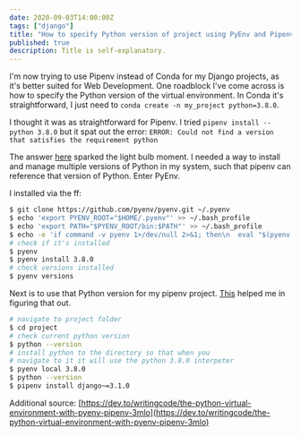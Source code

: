 ```yaml
---
date: 2020-09-03T14:00:00Z
tags: ["django"]
title: "How to specify Python version of project using PyEnv and Pipenv"
published: true
description: Title is self-explanatory.
---
```


I'm now trying to use Pipenv instead of Conda for my Django projects, as it's better suited for Web Development. One roadblock I've come across is how to specify the Python version of the virtual environment. In Conda it's straightforward, I just need to `conda create -n my_project python=3.8.0`.

I thought it was as straightforward for Pipenv. I tried `pipenv install --python 3.8.0` but it spat out the error: `ERROR: Could not find a version that satisfies the requirement python`

The answer [here](https://stackoverflow.com/a/53801331/3626340) sparked the light bulb moment. I needed a way to install and manage multiple versions of Python in my system, such that pipenv can reference that version of Python. Enter PyEnv.

I installed via the ff:

```bash
$ git clone https://github.com/pyenv/pyenv.git ~/.pyenv
$ echo 'export PYENV_ROOT="$HOME/.pyenv"' >> ~/.bash_profile
$ echo 'export PATH="$PYENV_ROOT/bin:$PATH"' >> ~/.bash_profile
$ echo -e 'if command -v pyenv 1>/dev/null 2>&1; then\n  eval "$(pyenv init -)"\nfi' >> bash_profile
# check if it's installed
$ pyenv
$ pyenv install 3.8.0
# check versions installed
$ pyenv versions
```

Next is to use that Python version for my pipenv project. [This](https://hackernoon.com/reaching-python-development-nirvana-bb5692adf30c) helped me in figuring that out.

```bash
# navigate to project folder
$ cd project
# check current python version
$ python --version
# install python to the directory so that when you
# navigate to it it will use the python 3.8.0 interpeter
$ pyenv local 3.8.0
$ python --version
$ pipenv install django~=3.1.0
```

Additional source: [https://dev.to/writingcode/the-python-virtual-environment-with-pyenv-pipenv-3mlo](https://dev.to/writingcode/the-python-virtual-environment-with-pyenv-pipenv-3mlo)
